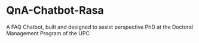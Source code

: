 # QnA-Chatbot-Rasa
A FAQ Chatbot, built and designed to assist perspective PhD at the Doctoral Management Program of the UPC
